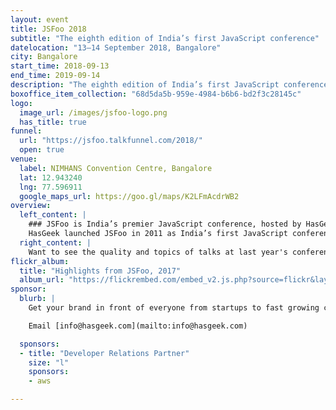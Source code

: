 ```yaml
---
layout: event
title: JSFoo 2018
subtitle: "The eighth edition of India’s first JavaScript conference"
datelocation: "13–14 September 2018, Bangalore"
city: Bangalore
start_time: 2018-09-13
end_time: 2019-09-14
description: "The eighth edition of India’s first JavaScript conference."
boxoffice_item_collection: "68d5da5b-959e-4984-b6b6-bd2f3c28145c"
logo:
  image_url: /images/jsfoo-logo.png
  has_title: true
funnel:
  url: "https://jsfoo.talkfunnel.com/2018/"
  open: true
venue:
  label: NIMHANS Convention Centre, Bangalore
  lat: 12.943240
  lng: 77.596911
  google_maps_url: https://goo.gl/maps/K2LFmAcdrWB2
overview:
  left_content: |
    ### JSFoo is India’s premier JavaScript conference, hosted by HasGeek.
    HasGeek launched JSFoo in 2011 as India’s first JavaScript conference. The JS community in India has grown phenomenally since then. JavaScript now pervades every aspect of web development – browsers, apps, front-end, backend, mobile and IoT, and there’s always scope to understand new ideas and solutions. The conference explores new ideas, implementing innovative solutions, and learning from experiences, especially negative ones!
  right_content: |
    Want to see the quality and topics of talks at last year's conference? You can watch the [JSFoo 2017 videos](https://hasgeek.tv/jsfoo/jsfoo-2017){:target="_blank"} or the related [ReactFoo 2017 videos](https://hasgeek.tv/reactfoo/2017){:target="_blank"} to see what was on trend. Or check out the [2017 conference website](https://jsfoo.in/2017/){:target="_blank"}.
flickr_album: 
  title: "Highlights from JSFoo, 2017"
  album_url: "https://flickrembed.com/embed_v2.js.php?source=flickr&layout=responsive&input=www.flickr.com/photos/hasgeek/albums/72157689220048395&sort=0&by=album&theme=default&scale=fill&limit=100&skin=default&autoplay=true"
sponsor:
  blurb: |
    Get your brand in front of everyone from startups to fast growing companies, developers to CXOs. All under one roof.

    Email [info@hasgeek.com](mailto:info@hasgeek.com)

  sponsors:
  - title: "Developer Relations Partner"
    size: "l"
    sponsors:
    - aws    

---
```

